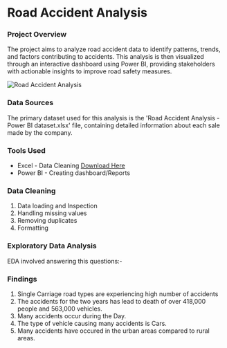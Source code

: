 # Road Accident Analysis

### Project Overview

The project aims to analyze road accident data to identify patterns, trends, and factors contributing to accidents. This analysis is then visualized through an interactive dashboard using Power BI, providing stakeholders with actionable insights to improve road safety measures.

![Road Accident Analysis](https://github.com/Josiah-TechBro/Road-Accident-Analysis/assets/143694858/990bd433-d318-4d66-9ef0-5cd630b97b83)


### Data Sources

The primary dataset used for this analysis is the 'Road Accident Analysis - Power BI dataset.xlsx' file, containing detailed information about each sale made by the company.

### Tools Used

- Excel - Data Cleaning [Download Here](https://microsoft.com)
- Power BI - Creating dashboard/Reports

### Data Cleaning

1. Data loading and Inspection
2. Handling missing values
3. Removing duplicates
4. Formatting

### Exploratory Data Analysis

EDA involved answering this questions:-

### Findings

1. Single Carriage road types are experiencing high number of accidents
2. The accidents for the two years has lead to death of over 418,000 people and 563,000 vehicles.
3. Many accidents occur during the Day.
4. The type of vehicle causing many accidents is Cars.
5. Many accidents have occured in the urban areas compared to rural areas. 
